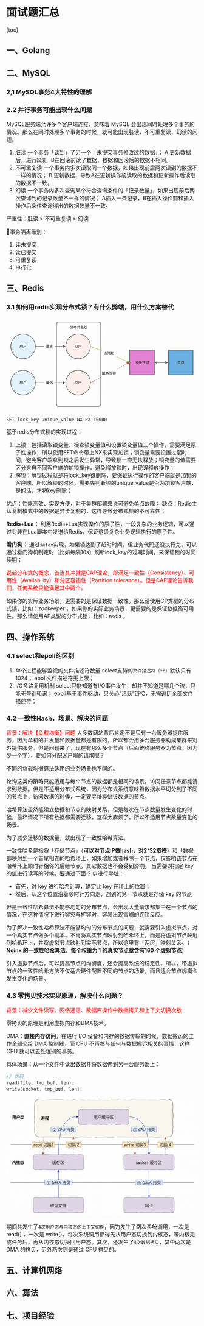 # 面试题汇总

[toc]

## 一、Golang

## 二、MySQL

### 2,1 MySQL事务4大特性的理解

### 2.2 并行事务可能出现什么问题

MySQL服务端允许多个客户端连接，意味着 MySQL 会出现同时处理多个事务的情况。那么在同时处理多个事务的时候，就可能出现脏读、不可重复读、幻读的问题。

1. 脏读
一个事务「读到」了另一个「未提交事务修改过的数据」；
A 更新数据后，进行`回滚`，B在回滚前读了数据，数据和回滚后的数据不相同。
2. 不可重复读
一个事务内多次读取同一个数据，如果出现前后两次读到的数据不一样的情况；
B 更新数据，导致A在更新操作前读取的数据和更新操作后读取的数据不一致。
3. 幻读
一个事务内多次查询某个符合查询条件的「记录数量」，如果出现前后两次查询到的记录数量不一样的情况；
A插入一条记录，B在插入操作前和插入操作后条件查询得出的数据数量不一致。

严重性：脏读 > 不可重复读 > 幻读

事务隔离级别：

1. 读未提交
2. 读已提交
3. 可重复读
4. 串行化

## 三、Redis

### 3.1 如何用redis实现分布式锁？有什么弊端，用什么方案替代

![redis分布式锁](/pic/redis分布式锁.jpg)

```shell
SET lock_key unique_value NX PX 10000
```

基于redis分布式锁的实现过程：

1. 上锁：包括读取锁变量、检查锁变量值和设置锁变量值三个操作，需要满足原子性操作，所以使用SET命令带上NX来实现加锁；锁变量需要设置过期时间，避免客户端拿到锁之后发生异常，导致锁一直无法释放；锁变量的值需要区分来自不同客户端的加锁操作，避免释放锁时，出现误释放操作；
2. 解锁：解锁过程就是将lock_key键删除，要保证执行操作的客户端就是加锁的客户端，所以解锁的时候，需要先判断锁的unique_value是否为加锁客户端，是的话，才将key删除；

优点：性能高效、实现方便，对于集群部署来说可避免单点故障；
缺点：Redis主从复制模式中的数据是异步复制的，这样导致分布式锁的不可靠性；

**Redis+Lua：**
利用Redis+Lua实现操作的原子性，一段复杂的业务逻辑，可以通过封装在Lua脚本中发送给Redis，保证这段复杂业务逻辑执行的原子性。

**看门狗：**
通过`setex`实现，如果锁达到了超时时间，但业务代码还没执行完，可以通过看门狗机制定时（比如每隔10s）刷新lock_key的过期时间，来保证锁的时间续期；

<font color='red'>说起分布式的概念，首当其冲就是CAP理论，即满足一致性（Consistency）、可用性（Availability）和分区容错性（Partition tolerance）。但是CAP理论告诉我们，任何系统只能满足其中两个。</font>

如果你的实际业务场景，更需要的是保证数据一致性。那么请使用CP类型的分布式锁，比如：zookeeper；
如果你的实际业务场景，更需要的是保证数据高可用性。那么请使用AP类型的分布式锁，比如：redis；

## 四、操作系统

### 4.1 select和epoll的区别

1. 单个进程能够监视的文件描述符数量
select支持的`文件描述符（fd）`默认只有1024；
epoll文件描述符无上限；
2. I/O多路复用机制
select只能知道有I/O事件发生，却并不知道是哪几个流，只能无差别轮询；
epoll基于事件驱动，只关心“活跃”链接，无需遍历全部文件描述符；

### 4.2 一致性Hash，场景、解决的问题

<font color='red'>背景：解决【负载均衡】问题</font>
大多数网站背后肯定不是只有一台服务器提供服务，因为单机的并发量和数据量都是有限的，所以都会用多台服务器构成集群来对外提供服务。但是问题来了，现在有那么多个节点（后面统称服务器为节点，因为少一个字），要如何分配客户端的请求呢？

不同的负载均衡算法适用的业务场景也不同的。

轮询这类的策略只能适用与每个节点的数据都是相同的场景，访问任意节点都能请求到数据。但是不适用分布式系统，因为分布式系统意味着数据水平切分到了不同的节点上，访问数据的时候，一定要寻址存储该数据的节点。

哈希算法虽然能建立数据和节点的映射关系，但是每次在节点数量发生变化的时候，最坏情况下所有数据都需要迁移，这样太麻烦了，所以不适用节点数量变化的场景。

为了减少迁移的数据量，就出现了一致性哈希算法。

一致性哈希是指将「存储节点」（**可以对节点IP做hash，对2^32取模**）和「数据」都映射到一个首尾相连的哈希环上，如果增加或者移除一个节点，仅影响该节点在哈希环上顺时针相邻的后继节点，其它数据也不会受到影响。
当需要对指定 key 的值进行读写的时候，要通过下面 2 步进行寻址：

- 首先，对 key 进行哈希计算，确定此 key 在环上的位置；
- 然后，从这个位置沿着顺时针方向走，遇到的第一节点就是存储 key 的节点

但是一致性哈希算法不能够均匀的分布节点，会出现大量请求都集中在一个节点的情况，在这种情况下进行容灾与扩容时，容易出现雪崩的连锁反应。

为了解决一致性哈希算法不能够均匀的分布节点的问题，就需要引入虚拟节点，对一个真实节点做多个副本。不再将真实节点映射到哈希环上，而是将虚拟节点映射到哈希环上，并将虚拟节点映射到实际节点，所以这里有「两层」映射关系。（ **Nginx 的一致性哈希算法，每个权重为 1 的真实节点就含有160 个虚拟节点**）

引入虚拟节点后，可以提高节点的均衡度，还会提高系统的稳定性。所以，带虚拟节点的一致性哈希方法不仅适合硬件配置不同的节点的场景，而且适合节点规模会发生变化的场景。

### 4.3 零拷贝技术实现原理，解决什么问题？

<font color='red'>背景：减少文件读写、网络通信、数据库操作中数据拷贝和上下文切换次数</font>

零拷贝的原理是利用虚拟内存和DMA技术。

DMA：**直接内存访问**。在进行 I/O 设备和内存的数据传输的时候，数据搬运的工作全部交给 DMA 控制器，而 CPU 不再参与任何与数据搬运相关的事情，这样 CPU 就可以去处理别的事务。

具体场景：从一个文件中读出数据并将数据传到另一台服务器上：

```c
// 伪码
read(file, tmp_buf, len);
write(socket, tmp_buf, len);
```

![零拷贝1](/pic/零拷贝1.jpg)

期间共发生了`4次用户态与内核态的上下文切换`，因为发生了两次系统调用，一次是 read() ，一次是 write()，每次系统调用都得先从用户态切换到内核态，等内核完成任务后，再从内核态切换回用户态。其次，还发生了`4次数据拷贝`，其中两次是 DMA 的拷贝，另外两次则是通过 CPU 拷贝的。

## 五、计算机网络

## 六、算法

## 七、项目经验

